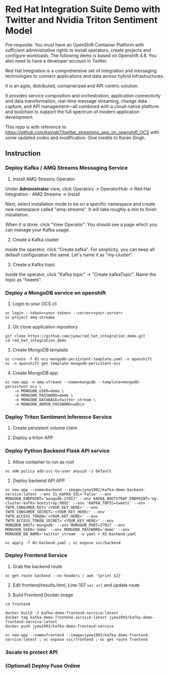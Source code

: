 # Red Hat Integration Suite Demo with Twitter and Nvidia Triton Sentiment Model

Pre-requisite: You must have an OpenShift Container Platform with sufficient administrative rights to install operators, create projects and configure workloads. The following demo is based on Openshift 4.8. You also need to have a developer account in Twitter.

Red Hat Integration is a comprehensive set of integration and messaging technologies to connect applications and data across hybrid infrastructures. 

It is an agile, distributed, containerized and API-centric solution. 

It provides service composition and orchestration, application connectivity and data transformation, real-time message streaming, change data capture, and API management—all combined with a cloud-native platform and toolchain to support the full spectrum of modern application development.

This repo is with reference to https://github.com/ksingh7/twitter_streaming_app_on_openshift_OCS with some updated codes and modification. Give credits to Karan Singh.

## Instruction

### Deploy Kafka / AMQ Streams Messaging Service 

1. Install AMQ Streams Operator

Under **Administrator** view, click Operators -> OperatorHub -> Red Hat Integration - AMQ Streams -> Install

Next, select installation mode to be on a specific namespace and create new namespace called "amq-streams". It will take roughly a min to finish installation.

When it is done, click "View Operator". You should see a page which you can manage your Kafka usage.

2. Create a Kafka cluster

Inside the operator, click "Create kafka". For simplicity, you can keep all default configuration the same. Let's name it as "my-cluster". 

3. Create a Kafka topic

Inside the operator, click "Kafka topic" -> "Create kafkaTopic". Name the topic as "tweets".

### Deploy a MongoDB service on openshift

1. Login to your OCS cli

```
oc login --token=<your-token> --server=<your-server>
oc project amq-streams
```

2. Git clone application repository

```
git clone https://github.com/jyew/red_hat_integration_demo.git
cd red_hat_integration_demo
```

3. Create MongoDB template
```
oc create -f 01-ocs-mongodb-persistent-template.yaml -n openshift
oc -n openshift get template mongodb-persistent-ocs
```

4. Create MongoDB app

```
oc new-app -n amq-streams --name=mongodb --template=mongodb-persistent-ocs \
    -e MONGODB_USER=demo \
    -e MONGODB_PASSWORD=demo \
    -e MONGODB_DATABASE=twitter_stream \
    -e MONGODB_ADMIN_PASSWORD=admin
```

### Deploy Triton Sentiment Inference Service

1. Create persistent volume claim

2. Deploy a triton APP


### Deploy Python Backend Flask API service

1. Allow container to run as root

```
oc adm policy add-scc-to-user anyuid -z default

```

2. Deploy backend API APP

```
oc new-app --name=backend --image=jyew1992/kafka-demo-backend-service:latest --env IS_KAFKA_SSL='False' --env MONGODB_ENDPOINT='mongodb:27017' --env KAFKA_BOOTSTRAP_ENDPOINT='my-cluster-kafka-bootstrap:9092' --env 'KAFKA_TOPIC=tweets' --env TWTR_CONSUMER_KEY='<YOUR_KEY_HERE>' --env TWTR_CONSUMER_SECRET='<YOUR_KEY_HERE>' --env TWTR_ACCESS_TOKEN='<YOUR_KEY_HERE>' --env TWTR_ACCESS_TOKEN_SECRET='<YOUR_KEY_HERE>' --env MONGODB_HOST='mongodb' --env MONGODB_PORT=27017 --env MONGODB_USER='demo' --env MONGODB_PASSWORD='demo' --env MONGODB_DB_NAME='twitter_stream' -o yaml > 02-backend.yaml
```
```
oc apply -f 02-backend.yaml ; oc expose svc/backend

```

### Deploy Frontend Service

1. Grab the backend route

```
oc get route backend --no-headers | awk '{print $2}'
```

2. Edit frontend/results.html, Line-107 ``var url`` and update route

3. Build Frontend Docker image

```
cd frontend

docker build -t kafka-demo-frontend-service:latest .
docker tag kafka-demo-frontend-service:latest jyew1992/kafka-demo-frontend-service:latest
docker push jyew1992/kafka-demo-frontend-service
```
```
oc new-app --name=frontend --image=jyew1992/kafka-demo-frontend-service:latest ; oc expose svc/frontend ; oc get route frontend
```

### 3scale to protect API


### (Optional) Deploy Fuse Online




